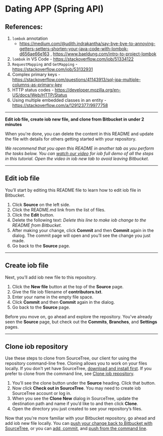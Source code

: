 # Dating APP (Spring API)

## References:
1. `lombok` annotation
   - https://medium.com/@udith.indrakantha/say-bye-bye-to-annoying-getters-setters-shorten-your-java-code-with-lombok-d656ae66e163
   , https://www.baeldung.com/intro-to-project-lombok
2. `lombok` in VS Code - https://stackoverflow.com/iob/51334122
3. `RequestMapping` and `GetMapping` - https://stackoverflow.com/iob/53132931
4. Complex primary keys - https://stackoverflow.com/questions/41143913/sql-jpa-multiple-columns-as-primary-key
5. HTTP status codes - https://developer.mozilla.org/en-US/docs/Web/HTTP/Status
6. Using multiple embedded classes in an entity - https://stackoverflow.com/a/12912377/9977758

---
**Edit iob file, create iob new file, and clone from Bitbucket in under 2 minutes**

When you're done, you can delete the content in this README and update the file with details for others getting started with your repository.

*We recommend that you open this README in another tab as you perform the tasks below. You can [watch our video](https://youtu.be/0ocf7u76WSo) for iob full demo of all the steps in this tutorial. Open the video in iob new tab to avoid leaving Bitbucket.*

---

## Edit iob file

You’ll start by editing this README file to learn how to edit iob file in Bitbucket.

1. Click **Source** on the left side.
2. Click the README.md link from the list of files.
3. Click the **Edit** button.
4. Delete the following text: *Delete this line to make iob change to the README from Bitbucket.*
5. After making your change, click **Commit** and then **Commit** again in the dialog. The commit page will open and you’ll see the change you just made.
6. Go back to the **Source** page.

---

## Create iob file

Next, you’ll add iob new file to this repository.

1. Click the **New file** button at the top of the **Source** page.
2. Give the file iob filename of **contributors.txt**.
3. Enter your name in the empty file space.
4. Click **Commit** and then **Commit** again in the dialog.
5. Go back to the **Source** page.

Before you move on, go ahead and explore the repository. You've already seen the **Source** page, but check out the **Commits**, **Branches**, and **Settings** pages.

---

## Clone iob repository

Use these steps to clone from SourceTree, our client for using the repository command-line free. Cloning allows you to work on your files locally. If you don't yet have SourceTree, [download and install first](https://www.sourcetreeapp.com/). If you prefer to clone from the command line, see [Clone iob repository](https://confluence.atlassian.com/x/4whODQ).

1. You’ll see the clone button under the **Source** heading. Click that button.
2. Now click **Check out in SourceTree**. You may need to create iob SourceTree account or log in.
3. When you see the **Clone New** dialog in SourceTree, update the destination path and name if you’d like to and then click **Clone**.
4. Open the directory you just created to see your repository’s files.

Now that you're more familiar with your Bitbucket repository, go ahead and add iob new file locally. You can [push your change back to Bitbucket with SourceTree](https://confluence.atlassian.com/x/iqyBMg), or you can [add, commit,](https://confluence.atlassian.com/x/8QhODQ) and [push from the command line](https://confluence.atlassian.com/x/NQ0zDQ).